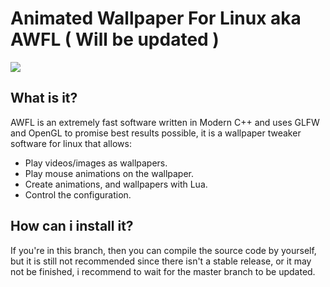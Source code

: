 # Animated Wallpaper For Linux aka AWFL ( Will be updated )
<img src="https://travis-ci.com/therealcain/Animated-Wallpaper-For-Linux.svg">

## What is it?
AWFL is an extremely fast software written in Modern C++ and uses GLFW and OpenGL to promise best results possible, it is a wallpaper tweaker software for linux that allows:
- Play videos/images as wallpapers.
- Play mouse animations on the wallpaper.
- Create animations, and wallpapers with Lua.
- Control the configuration.

## How can i install it?
If you're in this branch, then you can compile the source code by yourself, but it is still not recommended since there isn't a stable release, or it may not be finished, i recommend to wait for the master branch to be updated.
